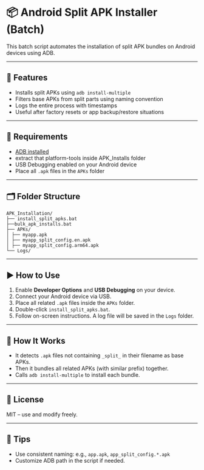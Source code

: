 # 📦 Android Split APK Installer (Batch)

This batch script automates the installation of split APK bundles on Android devices using ADB.

---

## 🚀 Features

- Installs split APKs using `adb install-multiple`
- Filters base APKs from split parts using naming convention
- Logs the entire process with timestamps
- Useful after factory resets or app backup/restore situations

---

## 🧰 Requirements

- [ADB installed](https://developer.android.com/tools/releases/platform-tools)
- extract that platform-tools inside APK_Installs folder
- USB Debugging enabled on your Android device
- Place all `.apk` files in the `APKs` folder

---

## 🗂 Folder Structure

```
APK_Installation/
├── install_split_apks.bat
├──bulk_apk_installs.bat
├── APKs/
│ ├── myapp.apk
│ ├── myapp_split_config.en.apk
│ ├── myapp_split_config.arm64.apk
└── Logs/
```

---

## ▶️ How to Use

1. Enable **Developer Options** and **USB Debugging** on your device.
2. Connect your Android device via USB.
3. Place all related `.apk` files inside the `APKs` folder.
4. Double-click `install_split_apks.bat`.
5. Follow on-screen instructions. A log file will be saved in the `Logs` folder.

---

## 🧠 How It Works

- It detects `.apk` files not containing `_split_` in their filename as base APKs.
- Then it bundles all related APKs (with similar prefix) together.
- Calls `adb install-multiple` to install each bundle.

---

## 📜 License

MIT – use and modify freely.

---

## 🧩 Tips

- Use consistent naming: e.g., `app.apk`, `app_split_config.*.apk`
- Customize ADB path in the script if needed.